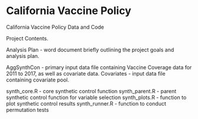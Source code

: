# California Vaccine Policy
California Vaccine Policy Data and Code

Project Contents. 

Analysis Plan - word document briefly outlining the project goals and analysis plan.

AggSynthCon - primary input data file containing Vaccine Coverage data for 2011 to 2017, as well as covariate data.
Covariates - input data file containing covariate pool.

synth_core.R - core synthetic control function
synth_parent.R - parent synthetic control function for variable selection
synth_plots.R - function to plot synthetic control results
synth_runner.R - function to conduct permutation tests

